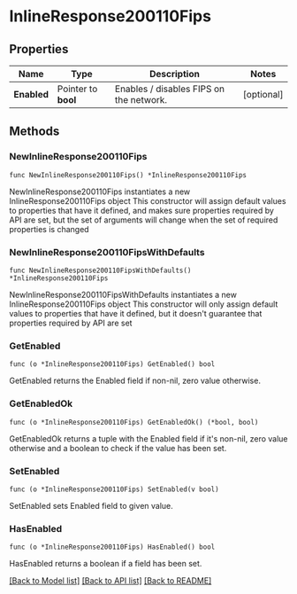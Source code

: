 # InlineResponse200110Fips

## Properties

Name | Type | Description | Notes
------------ | ------------- | ------------- | -------------
**Enabled** | Pointer to **bool** | Enables / disables FIPS on the network. | [optional] 

## Methods

### NewInlineResponse200110Fips

`func NewInlineResponse200110Fips() *InlineResponse200110Fips`

NewInlineResponse200110Fips instantiates a new InlineResponse200110Fips object
This constructor will assign default values to properties that have it defined,
and makes sure properties required by API are set, but the set of arguments
will change when the set of required properties is changed

### NewInlineResponse200110FipsWithDefaults

`func NewInlineResponse200110FipsWithDefaults() *InlineResponse200110Fips`

NewInlineResponse200110FipsWithDefaults instantiates a new InlineResponse200110Fips object
This constructor will only assign default values to properties that have it defined,
but it doesn't guarantee that properties required by API are set

### GetEnabled

`func (o *InlineResponse200110Fips) GetEnabled() bool`

GetEnabled returns the Enabled field if non-nil, zero value otherwise.

### GetEnabledOk

`func (o *InlineResponse200110Fips) GetEnabledOk() (*bool, bool)`

GetEnabledOk returns a tuple with the Enabled field if it's non-nil, zero value otherwise
and a boolean to check if the value has been set.

### SetEnabled

`func (o *InlineResponse200110Fips) SetEnabled(v bool)`

SetEnabled sets Enabled field to given value.

### HasEnabled

`func (o *InlineResponse200110Fips) HasEnabled() bool`

HasEnabled returns a boolean if a field has been set.


[[Back to Model list]](../README.md#documentation-for-models) [[Back to API list]](../README.md#documentation-for-api-endpoints) [[Back to README]](../README.md)


